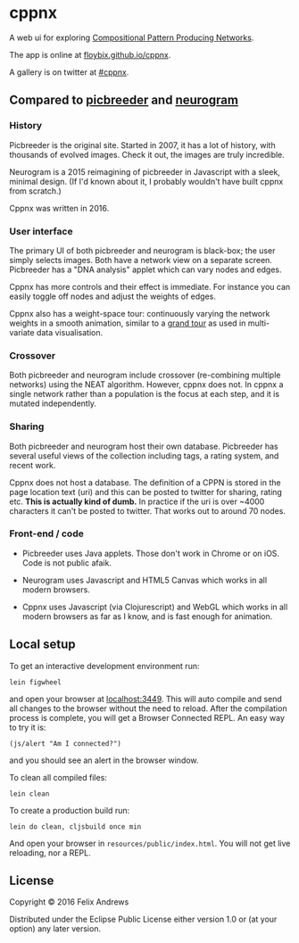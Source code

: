 # cppnx

A web ui for exploring [Compositional Pattern Producing Networks](http://eplex.cs.ucf.edu/publications/2007/stanley-gpem07).

The app is online at [floybix.github.io/cppnx](https://floybix.github.io/cppnx/).

A gallery is on twitter at [#cppnx](https://twitter.com/hashtag/cppnx).


## Compared to [picbreeder](http://picbreeder.org/) and [neurogram](http://otoro.net/neurogram/)

### History

Picbreeder is the original site. Started in 2007, it has a lot of history, with
thousands of evolved images. Check it out, the images are truly incredible.

Neurogram is a 2015 reimagining of picbreeder in Javascript with a sleek,
minimal design. (If I'd known about it, I probably wouldn't have built cppnx
from scratch.)

Cppnx was written in 2016.

### User interface

The primary UI of both picbreeder and neurogram is black-box; the user simply
selects images. Both have a network view on a separate screen. Picbreeder
has a "DNA analysis" applet which can vary nodes and edges.

Cppnx has more controls and their effect is immediate. For instance you can
easily toggle off nodes and adjust the weights of edges.

Cppnx also has a weight-space tour: continuously varying the network weights
in a smooth animation, similar to a
[grand tour][grandtour] as
used in multi-variate data visualisation.

  [grandtour]:https://en.wikipedia.org/wiki/Grand_Tour_(data_visualisation)

### Crossover

Both picbreeder and neurogram include crossover (re-combining multiple networks)
using the NEAT algorithm. However, cppnx does not. In cppnx a single network
rather than a population is the focus at each step, and it is mutated
independently.

### Sharing

Both picbreeder and neurogram host their own database. Picbreeder has several
useful views of the collection including tags, a rating system, and recent work.

Cppnx does not host a database. The definition of a CPPN is stored in the
page location text (uri) and this can be posted to twitter for sharing, rating
etc. **This is actually kind of dumb.** In practice if the uri is over ~4000
characters it can't be posted to twitter. That works out to around 70 nodes.

### Front-end / code

* Picbreeder uses Java applets. Those don't work in Chrome or on iOS.
  Code is not public afaik.

* Neurogram uses Javascript and HTML5 Canvas which works in all modern browsers.

* Cppnx uses Javascript (via Clojurescript) and WebGL which works in all
  modern browsers as far as I know, and is fast enough for animation.



## Local setup

To get an interactive development environment run:

    lein figwheel

and open your browser at [localhost:3449](http://localhost:3449/).
This will auto compile and send all changes to the browser without the
need to reload. After the compilation process is complete, you will
get a Browser Connected REPL. An easy way to try it is:

    (js/alert "Am I connected?")

and you should see an alert in the browser window.

To clean all compiled files:

    lein clean

To create a production build run:

    lein do clean, cljsbuild once min

And open your browser in `resources/public/index.html`. You will not
get live reloading, nor a REPL.

## License

Copyright © 2016 Felix Andrews

Distributed under the Eclipse Public License either version 1.0 or (at your option) any later version.
